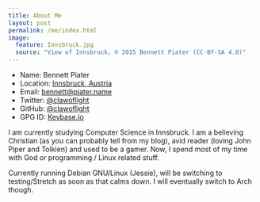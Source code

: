 ```yaml
---
title: About Me
layout: post
permalink: /me/index.html
image:
  feature: Innsbruck.jpg
  source: "View of Innsbruck, © 2015 Bennett Piater (CC-BY-SA 4.0)"
---
```

- Name: Bennett Piater
- Location: [Innsbruck, Austria](https://www.google.com/maps/place/Innsbruck,+Austria/@47.2854551,11.3787899,25120m/data=!3m2!1e3!4b1!4m2!3m1!1s0x479d6ecfe1f8ca73:0x9d201c7d281d9b0d!6m1!1e1?hl=en)
- Email: [bennett@piater.name](mailto:bennett@piater.name)
- Twitter: [@clawoflight](https://twitter.com/ClawOfLight)
- GitHub: [@clawoflight](https://github.com/ClawOfLight)
- GPG ID: [Keybase.io](https://keybase.io/clawoflight)

I am currently studying Computer Science in Innsbruck. I am a believing Christian (as you can probably tell from my blog), avid reader (loving John Piper and Tolkien) and used to be a gamer. Now, I spend most of my time with God or programming / Linux related stuff.

Currently running Debian GNU/Linux (Jessie), will be switching to testing/Stretch as soon as that calms down. I will eventually switch to Arch though.
